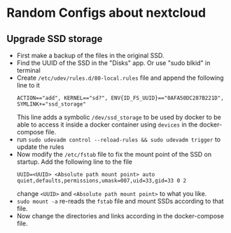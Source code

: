 # Random Configs about nextcloud

## Upgrade SSD storage
* First make a backup of the files in the original SSD.
* Find the UUID of the SSD in the "Disks" app. Or use "sudo blkid" in terminal
* Create `/etc/udev/rules.d/80-local.rules` file and append the following line to it
  ```
  ACTION=="add", KERNEL=="sd?", ENV{ID_FS_UUID}=="0AFA50DC287B221D", SYMLINK+="ssd_storage"
  ```
  This line adds a symbolic `/dev/ssd_storage` to be used by docker to be able to access it inside a docker container
  using `devices` in the docker-compose file.
* run `sudo udevadm control --reload-rules && sudo udevadm trigger` to update the rules
* Now modify the `/etc/fstab` file to fix the mount point of the SSD on startup. Add the following line to the file
  ```
  UUID=<UUID> <Absolute path mount point> auto quiet,defaults,permissions,umask=007,uid=33,gid=33 0 2
  ```
  change `<UUID>` and `<Absolute path mount point>` to what you like.
* `sudo mount -a` re-reads the `fstab` file and mount SSDs according to that file.
* Now change the directories and links according in the docker-compose file.
